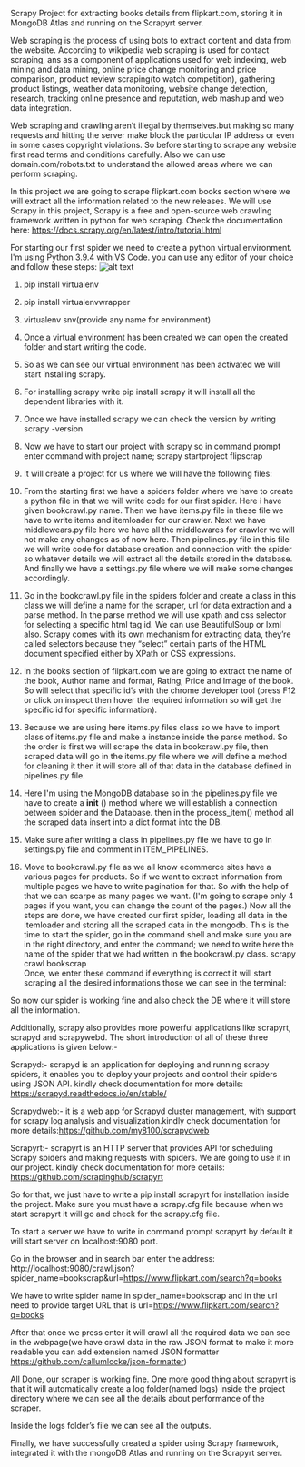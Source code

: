Scrapy Project for extracting books details from flipkart.com, storing it in MongoDB Atlas and running on the Scrapyrt server.

Web scraping is the process of using bots to extract content and data from the website.  According to wikipedia web scraping is used for contact scraping, ans as a component of applications used for web indexing, web mining and data mining, online price change monitoring and price comparison, product review scraping(to watch competition), gathering product listings, weather data monitoring, website change detection, research, tracking online presence and reputation, web mashup and web data integration.

Web scraping and crawling aren’t illegal by themselves.but making so many requests and hitting the server make block the particular IP address or even in some cases copyright violations. So before starting to scrape any website first read terms and conditions carefully. Also we can use domain.com/robots.txt to understand the allowed areas where we can perform scraping.

In this project we are going to scrape flipkart.com books section where we will extract all the information related to the new releases. We will use Scrapy in this project, Scrapy is a free and open-source web crawling framework written in python for web scraping. Check the documentation here: https://docs.scrapy.org/en/latest/intro/tutorial.html

For starting our first spider we need to create a python virtual environment. I'm using Python 3.9.4 with VS Code. you can use any editor of your choice and follow these steps:
![alt text](C:\Users\shiva\Downloads\sd5.png)
1. pip install virtualenv

2. pip install virtualenvwrapper

3. virtualenv snv(provide any name for environment)

4. Once a virtual environment has been created we can open the created folder and start writing the code.

5. So as we can see our virtual environment has been activated we will start installing scrapy.

6. For installing scrapy write pip install scrapy it will install all the dependent libraries with it.

7. Once we have installed scrapy we can check the version by writing scrapy -version

8. Now we have to start our project with scrapy so in command prompt enter command with project name;
scrapy startproject flipscrap 

9. It will create a project for us where we will have the following files:

10. From the starting first we have a spiders folder where we have to create a python file in that we will write code for our first spider. Here i have given bookcrawl.py name. Then we have items.py file in these file we have to write items and itemloader for our crawler. Next we have middlewears.py file here we have all the middlewares for crawler we will not make any changes as of now here. Then pipelines.py file in this file we will write code for database creation and connection with the spider so whatever details we will extract all the details stored in the database. And finally we have a settings.py file where we will make some changes accordingly.

11. Go in the bookcrawl.py file in the spiders folder and create a class in this class we will define a name for the scraper, url for data extraction and a parse method. In the parse method we will use xpath and css selector for selecting a specific html tag id. We can use BeautifulSoup or lxml also. Scrapy comes with its own mechanism for extracting data, they’re called selectors
because they “select” certain parts of the HTML document specified either by XPath  or CSS expressions.

12. In the books section of filpkart.com we are going to extract the name of the book, Author name and format, Rating, Price and Image of the book. So will select that specific id’s with the chrome developer tool (press F12 or click on inspect then hover the required information so will get the specific id for specific information).

13. Because we are using here items.py files class so we have to import class of items.py file and make a instance inside the parse method. So the order is first we will scrape the data in bookcrawl.py file, then scraped data will go in the items.py file where we will define a method for cleaning it then it will store all of that data in the database defined in pipelines.py file.

14. Here I'm using the MongoDB database so in the pipelines.py file we have to create a __init__ () method where we will establish a connection between spider and the Database. then in the process_item() method all the scraped data insert into a dict format into the DB.

15. Make sure after writing a class in pipelines.py file we have to go in settings.py file and comment in ITEM_PIPELINES.

16. Move to bookcrawl.py file as we all know ecommerce sites have a various pages for products. So if we want to extract information from multiple pages we have to write pagination for that. So with the help of that we can scarpe as many pages we want. (I'm going to scrape only 4 pages if you want, you can change the count of the pages.)
Now all the steps are done, we have created our first spider, loading all data in the Itemloader and storing all the scraped data in the mongodb.
This is the time to start the spider, go in the command shell and make sure you are in the right directory, and enter the command; we need to write here the name of the spider that we had written in the bookcrawl.py class.
scrapy crawl bookscrap   
Once, we enter these command if everything is correct it will start scraping all the desired informations those we can see in the terminal:

So now our spider is working fine and also check the DB where it will store all the information. 

Additionally, scrapy also provides more powerful  applications like scrapyrt, scrapyd and scrapywebd. The short introduction of all of these three applications is given below:-

Scrapyd:- scrapyd is an application for deploying and running scrapy spiders, it enables you to deploy your projects and control their spiders using JSON API. kindly check documentation for more details: https://scrapyd.readthedocs.io/en/stable/

Scrapydweb:- it is a web app for Scrapyd cluster management, with support for scrapy log analysis and visualization.kindly check documentation for more details:https://github.com/my8100/scrapydweb

Scrapyrt:- scrapyrt is an HTTP server that provides API for scheduling Scrapy spiders and making requests with spiders. We are going to use it in our project. kindly check documentation for more details: https://github.com/scrapinghub/scrapyrt

So for that, we just have to write a pip install scrapyrt for installation inside the project. Make sure you must have a scrapy.cfg file because when we start scrapyrt it will go and check for the scrapy.cfg file. 

To start a server we have to write in command prompt scrapyrt by default it will start server on localhost:9080 port. 

Go in the browser and in search bar enter the address:
http://localhost:9080/crawl.json?spider_name=bookscrap&url=https://www.flipkart.com/search?q=books

We have to write spider name in spider_name=bookscrap and in the url need to provide target URL that is url=https://www.flipkart.com/search?q=books

After that once we press enter it will crawl all the required data we can see in the webpage(we have crawl data in the raw JSON format to make it more readable you can add extension named  JSON formatter https://github.com/callumlocke/json-formatter)

All Done, our scraper is working fine. One more good thing about scrapyrt is that it will automatically create a log folder(named logs) inside the project directory where we can see all the details about performance of  the scraper.

Inside the logs folder’s file we can see all the outputs.

Finally, we have successfully created a spider using Scrapy framework, integrated it with the mongoDB Atlas and running on the Scrapyrt server.

